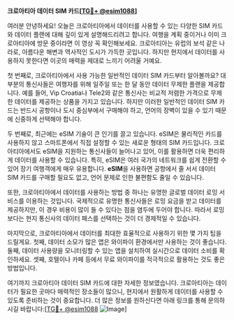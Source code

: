 **크로아티아 데이터 SIM 카드[[TG💪+ @esim1088](https://t.me/s/esim1088)]**

여러분 안녕하세요! 오늘은 크로아티아에서 데이터를 사용할 수 있는 다양한 SIM 카드와 데이터 플랜에 대해 깊이 있게 설명해드리려고 합니다. 여행을 계획 중이거나 이미 크로아티아에 방문 중이라면 이 영상 꼭 확인해보세요. 크로아티아는 유럽의 보석 같은 나라로, 아름다운 해변과 역사적인 도시가 가득한 곳입니다. 하지만 현지에서 데이터를 사용하지 못한다면 이곳의 매력을 제대로 느끼기 어려울 거예요.

첫 번째로, 크로아티아에서 사용 가능한 일반적인 데이터 SIM 카드부터 알아볼까요? 대부분의 통신사들은 여행자를 위해 일주일 또는 한 달 동안 데이터 무제한 플랜을 제공합니다. 예를 들어, Vip Croatia나 Tele2와 같은 통신사는 비교적 저렴한 가격으로 무제한 데이터를 제공하는 상품을 가지고 있습니다. 하지만 이러한 일반적인 데이터 SIM 카드는 반드시 공항이나 도시 중심부에서 구매해야 하고, 언어의 장벽이 있을 수 있기 때문에 신중하게 선택해야 합니다.

두 번째로, 최근에는 eSIM 기술이 큰 인기를 끌고 있습니다. eSIM은 물리적인 카드를 사용하지 않고 스마트폰에서 직접 설정할 수 있는 새로운 형태의 SIM 카드입니다. 크로아티아에서도 eSIM을 지원하는 통신사들이 늘어나고 있어, 이를 활용하면 더욱 편리하게 데이터를 사용할 수 있습니다. 특히, eSIM은 여러 국가의 네트워크를 쉽게 전환할 수 있어 장기 여행객에게 매우 유용합니다. **eSIM**을 사용하면 공항에서 줄 서서 데이터 SIM 카드를 구매할 필요도 없고, 언어 문제로 인한 불편함도 줄일 수 있습니다.

또한, 크로아티아에서 데이터를 사용하는 방법 중 하나는 유명한 글로벌 데이터 로밍 서비스를 이용하는 것입니다. 국제적으로 유명한 통신사들은 로밍 요금을 받고 데이터를 제공하지만, 이 경우 비용이 많이 들 수 있다는 점을 염두에 두어야 합니다. 따라서 로밍보다는 현지 통신사의 데이터 패스를 선택하는 것이 더 경제적일 수 있습니다.

마지막으로, 크로아티아에서 데이터를 최대한 효율적으로 사용하기 위한 몇 가지 팁을 드릴게요. 첫째, 데이터 소모가 많은 앱은 와이파이 환경에서만 사용하는 것이 좋습니다. 둘째, 데이터 사용량을 모니터링할 수 있는 앱을 설치하여 실시간으로 데이터 소비를 확인하세요. 셋째, 호텔이나 카페 등에서 무료 와이파이를 적극적으로 활용하는 것도 좋은 방법입니다.

여기까지 크로아티아 데이터 SIM 카드에 대한 자세한 정보였습니다. 크로아티아는 데이터가 필요한 곳마다 매력적인 장소들이 많으니, 현지에서 원활하게 데이터를 사용할 수 있도록 준비하는 것이 중요합니다. 더 많은 정보를 원하신다면 아래 링크를 통해 문의하시길 바랍니다:[[TG💪+ @esim1088](https://t.me/s/esim1088) ![Image](https://i.postimg.cc/Y0z9fWf4/image.png)]